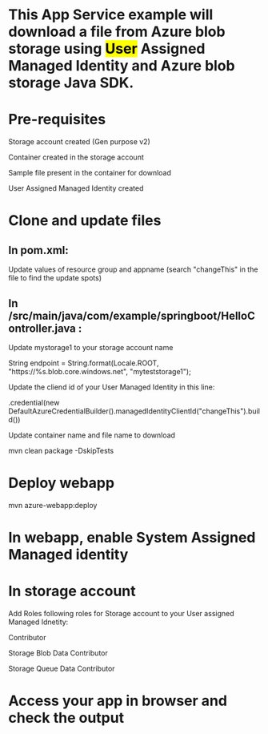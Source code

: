 # This App Service example will download a file from Azure blob storage using <mark>User</mark> Assigned Managed Identity and Azure blob storage Java SDK.


# Pre-requisites
Storage account created (Gen purpose v2)

Container created in the storage account

Sample file present in the container for download

User Assigned Managed Identity created

# Clone and update files


## In pom.xml:

Update values of resource group and appname (search &quot;changeThis&quot; in the file to find the update spots)


## In /src/main/java/com/example/springboot/HelloController.java :

Update mystorage1 to your storage account name

String endpoint = String.format(Locale.ROOT, &quot;https://%s.blob.core.windows.net&quot;, &quot;myteststorage1&quot;);

Update the cliend id of your User Managed Identity in this line:

.credential(new DefaultAzureCredentialBuilder().managedIdentityClientId("changeThis").build())

Update container name and file name to download

mvn clean package -DskipTests


# Deploy webapp

mvn azure-webapp:deploy


# In webapp, enable System Assigned Managed identity


# In storage account

Add Roles following roles for Storage account to your User assigned Managed Idnetity:

Contributor

Storage Blob Data Contributor

Storage Queue Data Contributor

# Access your app in browser and check the output
